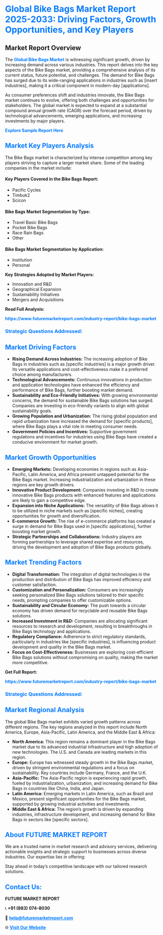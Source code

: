 <h1 style="color: #007BFF;">Global Bike Bags Market Report 2025-2033: Driving Factors, Growth Opportunities, and Key Players</h1>

<section id="overview">
<h2>Market Report Overview</h2>
<p>The <a href="https://www.futuremarketreport.com/industry-report/bike-bags-market" style="color: #007BFF; text-decoration: none;"><strong>Global Bike Bags Market</strong></a> is witnessing significant growth, driven by increasing demand across various industries. This report delves into the key aspects of the Bike Bags market, providing a comprehensive analysis of its current status, future potential, and challenges. The demand for Bike Bags has surged due to its wide-ranging applications in industries such as [insert industries], making it a critical component in modern-day [applications].</p>
<p>As consumer preferences shift and industries innovate, the Bike Bags market continues to evolve, offering both challenges and opportunities for stakeholders. The global market is expected to expand at a substantial compound annual growth rate (CAGR) over the forecast period, driven by technological advancements, emerging applications, and increasing investments by major players.</p>
</section>

<section id="overview">
<p><a href="https://www.futuremarketreport.com/request-sample/reportId=28860" style="color: #007BFF; text-decoration: none;"><strong>Explore Sample Report Here</strong></a></p>
</section>

<section id="key-players">
<h2 style="color: #007BFF;">Market Key Players Analysis</h2>
<p>The Bike Bags market is characterized by intense competition among key players striving to capture a larger market share. Some of the leading companies in the market include:</p>
<h4>Key Players Covered in the Bike Bags Report:</h4>
<ul><li>Pacific Cycles</li><li>Timbuk2</li><li>Scicon</li></ul>
<h4>Bike Bags Market Segmentation by Type:</h4>
<ul><li>Travel Basic Bike Bags</li><li>Pocket Bike Bags</li><li>Race Rain Bags</li><li>Other</li></ul>

<h4>Bike Bags Market Segmentation by Application:</h4>
<ul><li>Institution</li><li>Personal</li></ul>
<p><strong>Key Strategies Adopted by Market Players:</strong></p>
<ul>
<li>Innovation and R&D</li>
<li>Geographical Expansion</li>
<li>Sustainability Initiatives</li>
<li>Mergers and Acquisitions</li>
</ul>
</section>

<section>
<p><strong>Read Full Analysis: </strong></p><a href="https://www.futuremarketreport.com/industry-report/bike-bags-market" style="color: #007BFF; text-decoration: none;"><strong>https://www.futuremarketreport.com/industry-report/bike-bags-market</strong></a>
<h3 style="color: #007BFF;">Strategic Questions Addressed:</h3>
</section>

<section id="driving-factors">
<h2 style="color: #007BFF;">Market Driving Factors</h2>
<ul>
<li><strong>Rising Demand Across Industries:</strong> The increasing adoption of Bike Bags in industries such as [specific industries] is a major growth driver. Its versatile applications and cost-effectiveness make it a preferred choice among manufacturers.</li>
<li><strong>Technological Advancements:</strong> Continuous innovations in production and application technologies have enhanced the efficiency and performance of Bike Bags, further boosting market demand.</li>
<li><strong>Sustainability and Eco-Friendly Initiatives:</strong> With growing environmental concerns, the demand for sustainable Bike Bags solutions has surged. Companies are investing in eco-friendly variants to align with global sustainability goals.</li>
<li><strong>Growing Population and Urbanization:</strong> The rising global population and rapid urbanization have increased the demand for [specific products], where Bike Bags plays a vital role in meeting consumer needs.</li>
<li><strong>Government Policies and Incentives:</strong> Supportive government regulations and incentives for industries using Bike Bags have created a conducive environment for market growth.</li>
</ul>
</section>

<section id="growth-opportunities">
<h2 style="color: #007BFF;">Market Growth Opportunities</h2>
<ul>
<li><strong>Emerging Markets:</strong> Developing economies in regions such as Asia-Pacific, Latin America, and Africa present untapped potential for the Bike Bags market. Increasing industrialization and urbanization in these regions are key growth drivers.</li>
<li><strong>Innovative Product Development:</strong> Companies investing in R&D to create innovative Bike Bags products with enhanced features and applications are likely to gain a competitive edge.</li>
<li><strong>Expansion into Niche Applications:</strong> The versatility of Bike Bags allows it to be utilized in niche markets such as [specific niches], creating opportunities for growth and diversification.</li>
<li><strong>E-commerce Growth:</strong> The rise of e-commerce platforms has created a surge in demand for Bike Bags used in [specific applications], further boosting market growth.</li>
<li><strong>Strategic Partnerships and Collaborations:</strong> Industry players are forming partnerships to leverage shared expertise and resources, driving the development and adoption of Bike Bags products globally.</li>
</ul>
</section>

<section id="trending-factors">
<h2 style="color: #007BFF;">Market Trending Factors</h2>
<ul>
<li><strong>Digital Transformation:</strong> The integration of digital technologies in the production and distribution of Bike Bags has improved efficiency and customer satisfaction.</li>
<li><strong>Customization and Personalization:</strong> Consumers are increasingly seeking personalized Bike Bags solutions tailored to their specific needs, prompting companies to offer customizable options.</li>
<li><strong>Sustainability and Circular Economy:</strong> The push towards a circular economy has driven demand for recyclable and reusable Bike Bags solutions.</li>
<li><strong>Increased Investment in R&D:</strong> Companies are allocating significant resources to research and development, resulting in breakthroughs in Bike Bags technology and applications.</li>
<li><strong>Regulatory Compliance:</strong> Adherence to strict regulatory standards, particularly in industries like [specific industries], is influencing product development and quality in the Bike Bags market.</li>
<li><strong>Focus on Cost-Effectiveness:</strong> Businesses are exploring cost-efficient Bike Bags solutions without compromising on quality, making the market more competitive.</li>
</ul>
</section>

<section>
<p><strong>Get Full Report: </strong></p><a href="https://www.futuremarketreport.com/industry-report/bike-bags-market" style="color: #007BFF; text-decoration: none;"><strong>https://www.futuremarketreport.com/industry-report/bike-bags-market</strong></a>
<h3 style="color: #007BFF;">Strategic Questions Addressed:</h3>
</section>


<section id="regional-analysis">
<h2 style="color: #007BFF;">Market Regional Analysis</h2>
<p>The global Bike Bags market exhibits varied growth patterns across different regions. The key regions analyzed in this report include North America, Europe, Asia-Pacific, Latin America, and the Middle East & Africa:</p>
<ul>
<li><strong>North America:</strong> This region remains a dominant player in the Bike Bags market due to its advanced industrial infrastructure and high adoption of new technologies. The U.S. and Canada are leading markets in this region.</li>
<li><strong>Europe:</strong> Europe has witnessed steady growth in the Bike Bags market, driven by stringent environmental regulations and a focus on sustainability. Key countries include Germany, France, and the U.K.</li>
<li><strong>Asia-Pacific:</strong> The Asia-Pacific region is experiencing rapid growth, fueled by industrialization, urbanization, and increasing demand for Bike Bags in countries like China, India, and Japan.</li>
<li><strong>Latin America:</strong> Emerging markets in Latin America, such as Brazil and Mexico, present significant opportunities for the Bike Bags market, supported by growing industrial activities and investments.</li>
<li><strong>Middle East & Africa:</strong> The region’s growth is driven by expanding industries, infrastructure development, and increasing demand for Bike Bags in sectors like [specific sectors].</li>
</ul>
</section>

<footer>
<h2 style="color: #007BFF;">About FUTURE MARKET REPORT</h2>
<p>We are a trusted name in market research and advisory services, delivering actionable insights and strategic support to businesses across diverse industries. Our expertise lies in offering:</p>

<p>Stay ahead in today’s competitive landscape with our tailored research solutions.</p>

<h2 style="color: #007BFF;">Contact Us:</h2>
<p><strong>FUTURE MARKET REPORT</strong></p>
<p>📞 <strong>+91 (883) 074-8030</strong></p>
<p>📧 <strong><a href="mailto:help@futuremarketreport.com" style="color: #007BFF;">help@futuremarketreport.com</a></strong></p>
<p>🌐 <strong><a href="https://www.futuremarketreport.com/" style="color: #007BFF;">Visit Our Website</a></strong></p>
</footer>